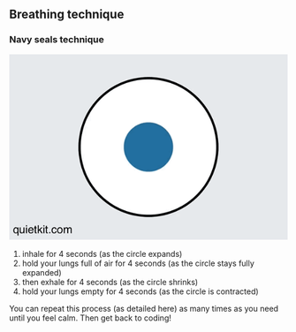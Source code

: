 ## Breathing technique

### Navy seals technique

![Navy seals technique](../assets/images/navy-seals-breathing-technique.gif)

1. inhale for 4 seconds (as the circle expands)
2. hold your lungs full of air for 4 seconds (as the circle stays fully expanded)
4. then exhale for 4 seconds (as the circle shrinks)
3. hold your lungs empty for 4 seconds (as the circle is contracted)

You can repeat this process (as detailed here) as many times as you need until you feel calm. Then get back to coding!
